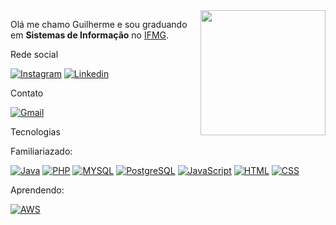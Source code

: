<img src="https://github.com/GuilhermeVRF/GuilhermeVRF/assets/98266333/11e8b942-75dd-4bf8-8bb3-88a72adb45b0)" min-width="200px" max-width="200px" width="200px" align="right"/>

<p align="left">Olá me chamo Guilherme e sou graduando em <b>Sistemas de Informação</b> no <a href= "https://www.ifmg.edu.br/ourobranco/nossos-cursos/graduacao-6/sistemas-de-informacao">IFMG</a>.</p>

Rede social

[![Instagram](https://img.shields.io/badge/Instagram-E4405F?style=for-the-badge&logo=instagram&logoColor=white)](https://www.instagram.com/GuilhermeVRF_)
[![Linkedin](https://img.shields.io/badge/LinkedIn-0077B5?style=for-the-badge&logo=linkedin&logoColor=white)](https://www.linkedin.com/in/guilherme-victor-rodrigues-de-figueir%C3%AAdo-221030269/) 

Contato

[![Gmail](https://img.shields.io/badge/Gmail-D14836?style=for-the-badge&logo=gmail&logoColor=white)](https://www.instagram.com/GuilhermeVRF_)

Tecnologias

Familiariazado: 

[![Java](https://img.shields.io/badge/Java-ED8B00?style=for-the-badge&logo=openjdk&logoColor=white)]()
[![PHP](https://img.shields.io/badge/PHP-777BB4?style=for-the-badge&logo=php&logoColor=white)]()
[![MYSQL](https://img.shields.io/badge/MySQL-00000F?style=for-the-badge&logo=mysql&logoColor=white)]()
[![PostgreSQL](https://img.shields.io/badge/PostgreSQL-316192?style=for-the-badge&logo=postgresql&logoColor=white)]()
[![JavaScript](https://img.shields.io/badge/JavaScript-323330?style=for-the-badge&logo=javascript&logoColor=F7DF1E)]()
[![HTML](https://img.shields.io/badge/HTML5-E34F26?style=for-the-badge&logo=html5&logoColor=white)]()
[![CSS](https://img.shields.io/badge/CSS3-1572B6?style=for-the-badge&logo=css3&logoColor=white)]()

Aprendendo:

[![AWS](https://img.shields.io/badge/Amazon_AWS-232F3E?style=for-the-badge&logo=amazon-aws&logoColor=white)]()




